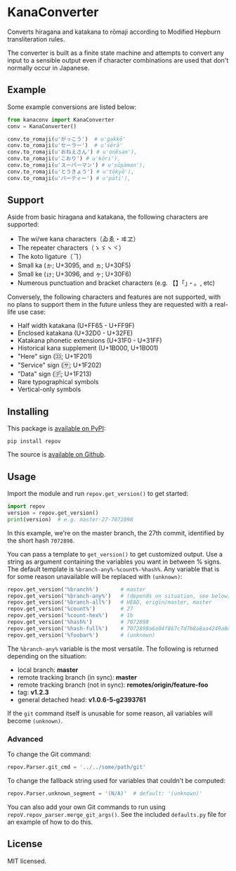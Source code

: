 KanaConverter
=============

Converts hiragana and katakana to rōmaji according to Modified Hepburn
transliteration rules.

The converter is built as a finite state machine and attempts to convert
any input to a sensible output even if character combinations are used
that don't normally occur in Japanese.

Example
-------

Some example conversions are listed below:

```python
from kanaconv import KanaConverter
conv = KanaConverter()

conv.to_romaji(u'がっこう')  # u'gakkō'
conv.to_romaji(u'セーラー')  # u'sērā'
conv.to_romaji(u'おねえさん') # u'onēsan'),
conv.to_romaji(u'こおり') # u'kōri'),
conv.to_romaji(u'スーパーマン') # u'sūpāman'),
conv.to_romaji(u'とうきょう') # u'tōkyō'),
conv.to_romaji(u'パーティー') # u'pātī'),
```



Support
-------

Aside from basic hiragana and katakana, the following characters are supported:

* The wi/we kana characters（ゐゑ・ヰヱ）
* The repeater characters（ゝゞヽヾ）
* The koto ligature（ヿ）
* Small ka (ゕ; U+3095, and ヵ; U+30F5)
* Small ke (ゖ; U+3096, and ヶ; U+30F6)
* Numerous punctuation and bracket characters (e.g. 【】「」・。, etc)

Conversely, the following characters and features are not supported,
with no plans to support them in the future unless they are requested
with a real-life use case:

* Half width katakana (U+FF65 - U+FF9F)
* Enclosed katakana (U+32D0 - U+32FE)
* Katakana phonetic extensions (U+31F0 - U+31FF)
* Historical kana supplement (U+1B000, U+1B001)
* "Here" sign (🈁; U+1F201)
* "Service" sign (🈂; U+1F202)
* "Data" sign (🈓; U+1F213)
* Rare typographical symbols
* Vertical-only symbols


Installing
----------

This package is [available on PyPI](https://pypi.python.org/pypi/repov/0.4):

    pip install repov

The source is [available on Github](https://github.com/msikma/repov).


Usage
-----

Import the module and run `repov.get_version()` to get started:

```python
import repov
version = repov.get_version()
print(version)  # e.g. master-27-7072898
```

In this example, we're on the master branch, the 27th commit, identified
by the short hash `7072898`.

You can pass a template to `get_version()` to get customized output. Use a
string as argument containing the variables you want in between % signs.
The default template is `%branch-any%-%count%-%hash%`. Any variable that
is for some reason unavailable will be replaced with `(unknown)`:

```python
repov.get_version('%branch%')       # master
repov.get_version('%branch-any%')   # (depends on situation, see below)
repov.get_version('%branch-all%')   # HEAD, origin/master, master
repov.get_version('%count%')        # 27
repov.get_version('%count-hex%')    # 1b
repov.get_version('%hash%')         # 7072898
repov.get_version('%hash-full%')    # 7072898a6a04f867c7d7b8a8aa4249a8d408bc0a
repov.get_version('%foobar%')       # (unknown)
```

The `%branch-any%` variable is the most versatile. The following is returned
depending on the situation:

* local branch: **master**
* remote tracking branch (in sync): **master**
* remote tracking branch (not in sync): **remotes/origin/feature-foo**
* tag: **v1.2.3**
* general detached head: **v1.0.6-5-g2393761**

If the `git` command itself is unusable for some reason, all variables
will become `(unknown)`.

### Advanced

To change the Git command:

```python
repov.Parser.git_cmd = '../../some/path/git'
```

To change the fallback string used for variables that couldn't be
computed:

```python
repov.Parser.unknown_segment = '(N/A)'  # default: '(unknown)'
```

You can also add your own Git commands to run using
`repoV.repov_parser.merge_git_args()`. See the included `defaults.py` file 
for an example of how to do this.


License
-------

MIT licensed.
